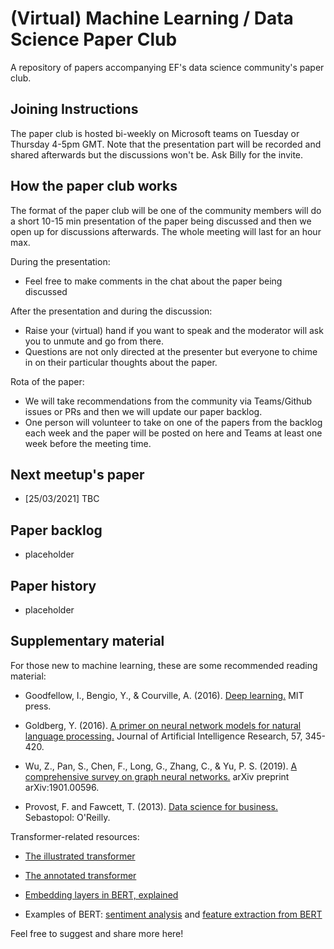 # (Virtual) Machine Learning / Data Science Paper Club 
A repository of papers accompanying EF's data science community's paper club.

## Joining Instructions

The paper club is hosted bi-weekly on Microsoft teams on Tuesday or Thursday 4-5pm GMT. Note that the presentation part will be recorded and shared afterwards but the discussions won't be. Ask Billy for the invite.

## How the paper club works
The format of the paper club will be one of the community members will do a short 10-15 min presentation of the paper being discussed and then we open up for discussions afterwards. The whole meeting will last for an hour max.

During the presentation:
* Feel free to make comments in the chat about the paper being discussed

After the presentation and during the discussion:
* Raise your (virtual) hand if you want to speak and the moderator will ask you to unmute and go from there.
* Questions are not only directed at the presenter but everyone to chime in on their particular thoughts about the paper.

Rota of the paper:
* We will take recommendations from the community via Teams/Github issues or PRs and then we will update our paper backlog.
* One person will volunteer to take on one of the papers from the backlog each week and the paper will be posted on here and Teams at least one week before the meeting time.

## Next meetup's paper
* [25/03/2021] TBC

## Paper backlog
* placeholder

## Paper history
* placeholder

## Supplementary material

For those new to machine learning, these are some recommended reading material:

- Goodfellow, I., Bengio, Y., & Courville, A. (2016). [Deep learning.](http://www.deeplearningbook.org/) MIT press.

- Goldberg, Y. (2016). [A primer on neural network models for natural language processing.](http://u.cs.biu.ac.il/~yogo/nnlp.pdf) Journal of Artificial Intelligence Research, 57, 345-420.

- Wu, Z., Pan, S., Chen, F., Long, G., Zhang, C., & Yu, P. S. (2019). [A comprehensive survey on graph neural networks.](https://arxiv.org/pdf/1901.00596.pdf) arXiv preprint arXiv:1901.00596.

- Provost, F. and Fawcett, T. (2013). [Data science for business.](https://www.amazon.co.uk/Data-Science-Business-data-analytic-thinking/dp/1449361323) Sebastopol: O'Reilly.

Transformer-related resources:

- [The illustrated transformer](http://jalammar.github.io/illustrated-transformer/)

- [The annotated transformer](http://nlp.seas.harvard.edu/2018/04/03/attention.html#attention)

- [Embedding layers in BERT, explained](https://medium.com/@_init_/why-bert-has-3-embedding-layers-and-their-implementation-details-9c261108e28a)

- Examples of BERT: [sentiment analysis](https://github.com/google-research/bert/blob/master/predicting_movie_reviews_with_bert_on_tf_hub.ipynb) and [feature extraction from BERT](https://towardsdatascience.com/nlp-extract-contextualized-word-embeddings-from-bert-keras-tf-67ef29f60a7b)

Feel free to suggest and share more here!
